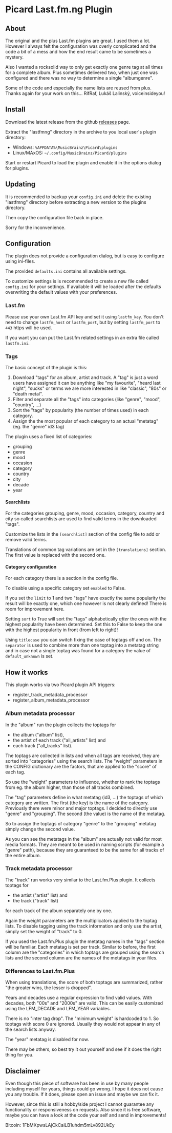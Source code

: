 # Picard Last.fm.ng Plugin

## About

The original and the plus Last.fm plugins are great. I used them a lot.
However I always felt the configuration was overly complicated and the code
a bit of a mess and how the end result came to be sometimes a mystery.

Also I wanted a rocksolid way to only get exactly one genre tag at all times 
for a complete album. Plus sometimes delivered two, when just one was 
configured and there was no way to determine a single "albumgenre".

Some of the code and especially the name lists are reused from plus. Thanks
again for your work on this... RifRaf, Lukáš Lalinský, voiceinsideyou!


## Install

Download the latest release from the github [releases][0] page.

Extract the "lastfmng" directory in the archive to you local user's plugin 
directory:

 - Windows: ``%APPDATA%\MusicBrainz\Picard\plugins``
 - Linux/MAxOS: ``~/.config/MusicBrainz/Picard/plugins``

Start or restart Picard to load the plugin and enable it in the options 
dialog for plugins.


## Updating

It is recommended to backup your ``config.ini`` and delete the existing
"lastfmng" directory before extracting a new version to the plugins directory.

Then copy the configuration file back in place.

Sorry for the inconvenience.


## Configuration

The plugin does not provide a configuration dialog, but is easy to configure
using ini-files.

The provided ``defaults.ini`` contains all available settings.

To customize settings is is recommended to create a new file called 
``config.ini`` for your settings. If available it will be loaded after 
the defaults overwriting the default values with your preferences.


### Last.fm

Please use your own Last.fm API key and set it using ``lastfm_key``.
You don't need to change ``lastfm_host`` or ``lastfm_port``, but by setting
``lastfm_port`` to ``443`` https will be used.

If you want you can put the Last.fm related settings in an extra file called 
``lastfm.ini``.


### Tags

The basic concept of the plugin is this:

1. Download "tags" for an album, artist and track. 
   A "tag" is just a word users have assigned it can be anything like 
   "my favourite", "heard last night", "sucks" or terms we are more interested 
   in like "classic", "80s" or "death metal".
2. Filter and separate all the "tags" into categories 
   (like "genre", "mood", "country", ...)
3. Sort the "tags" by popularity (the number of times used) in each category.
4. Assign the the most popular of each category to an actual "metatag" 
   (eg. the "genre" id3 tag)

The plugin uses a fixed list of categories:

 - grouping
 - genre
 - mood
 - occasion
 - category
 - country
 - city
 - decade
 - year


#### Searchlists

For the categories grouping, genre, mood, occasion, category, country and city
so called searchlists are used to find valid terms in the downloaded "tags".

Customize the lists in the ``[searchlist]`` section of the config file to add 
or remove valid terms.

Translations of common tag variations are set in the ``[translations]`` section.
The first value is replaced with the second one.


#### Category configuration

For each category there is a section in the config file. 

To disable using a specific category set ``enabled`` to False. 

If you set the ``limit`` to 1 and two "tags" have exactly the same popularity 
the result will be exactly one, which one however is not clearly defined! 
There is room for improvement here.

Setting ``sort`` to True will sort the "tags" alphabetically *after* the ones with the
highest popularity have been determined. Set this to False to keep the one with the
highest popularity in front (from left to right)!

Using ``titlecase`` you can switch fixing the case of toptags off and on. The
``separator`` is used to combine more than one toptag into a metatag string and in
case not a single toptag was found for a category the value of 
``default_unknown`` is set.


## How it works

This plugin works via two Picard plugin API triggers:

- register_track_metadata_processor
- register_album_metadata_processor


### Album metadata processor

In the "album" run the plugin collects the toptags for 

- the album ("album" list), 
- the artist of each track  ("all_artists" list) and 
- each track ("all_tracks" list). 

The toptags are collected in lists and when all tags are received, they are
sorted into "categories" using the search lists. The "weight" parameters in the 
CONFIG dictionary are the factors, that are applied to the "score" of each tag.

So use the "weight" parameters to influence, whether to rank the toptags from 
eg. the album higher, than those of all tracks combined.

The "tag" parameters define in what metatag (id3, ...) the toptags of which 
category are written. The first (the key) is the name of the category. 
Previously there were minor and major toptags. I decided to directly use 
"genre" and "grouping". The second (the value) is the name of the metatag.

So to assign the toptags of category "genre" to the "grouping" metatag simply
change the second value.

As you can see the metatags in the "album" are actually not valid for most media
formats. They are meant to be used in naming scripts (for example a "genre"
path), because they are guaranteed to be the same for all tracks of the entire
album.


### Track metadata processor

The "track" run works very similar to the Last.fm.Plus plugin. It collects 
toptags for

- the artist ("artist" list) and
- the track ("track" list)

for each track of the album separately one by one.

Again the weight parameters are the multiplicators applied to the toptag lists.
To disable tagging using the track information and only use the artist, simply 
set the weight of "track" to 0.

If you used the Last.fm.Plus plugin the metatag names in the "tags" section will
be familiar. Each metatag is set per track. Similar to before, the first column
are the "categories" in which toptags are grouped using the search lists and the
second column are the names of the metatags in your files.


### Differences to Last.fm.Plus

When using translations, the score of both toptags are summarized, rather 
"the greater wins, the lesser is dropped".

Years and decades use a regular expression to find valid values. With decades,
both "00s" and "2000s" are valid. This can be easily customized using the
LFM_DECADE and LFM_YEAR variables.

There is no "inter tag drop". The "minimum weight" is hardcoded to 1. So toptags
with score 0 are ignored. Usually they would not appear in any of the search
lists anyway.

The "year" metatag is disabled for now.

There may be others, so best try it out yourself and see if it does the right
thing for you.


## Disclaimer

Even though this piece of software has been in use by many people including
myself for years, things could go wrong. I hope it does not cause you any 
trouble. If it does, please open an issue and maybe we can fix it.

However, since this is still a hobby/side project I cannot guarantee any 
functionality or responsiveness on requests. Also since it is free software,
maybe you can have a look at the code your self and send in improvements!


Bitcoin: 1FbMXpwsLAjCkCaiLB1uhdm5mLv892UkEy


[0]: https://github.com/fdemmer/Picard-Last.fm.ng-Plugin/releases
